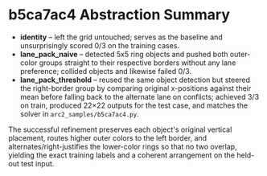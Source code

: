 # b5ca7ac4 Abstraction Summary

- **identity** – left the grid untouched; serves as the baseline and unsurprisingly scored 0/3 on the training cases.
- **lane_pack_naive** – detected 5x5 ring objects and pushed both outer-color groups straight to their respective borders without any lane preference; collided objects and likewise failed 0/3.
- **lane_pack_threshold** – reused the same object detection but steered the right-border group by comparing original x-positions against their mean before falling back to the alternate lane on conflicts; achieved 3/3 on train, produced 22×22 outputs for the test case, and matches the solver in `arc2_samples/b5ca7ac4.py`.

The successful refinement preserves each object's original vertical placement, routes higher outer colors to the left border, and alternates/right-justifies the lower-color rings so that no two overlap, yielding the exact training labels and a coherent arrangement on the held-out test input.

